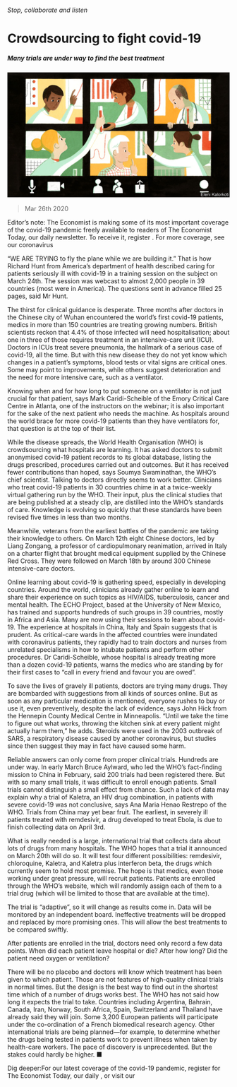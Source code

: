 ###### Stop, collaborate and listen

# Crowdsourcing to fight covid-19 

##### Many trials are under way to find the best treatment 

![image](images/20200328_IRD001_1.jpg) 

> Mar 26th 2020 

Editor’s note: The Economist is making some of its most important coverage of the covid-19 pandemic freely available to readers of The Economist Today, our daily newsletter. To receive it, register . For more coverage, see our coronavirus 

“WE ARE TRYING to fly the plane while we are building it.” That is how Richard Hunt from America’s department of health described caring for patients seriously ill with covid-19 in a training session on the subject on March 24th. The session was webcast to almost 2,000 people in 39 countries (most were in America). The questions sent in advance filled 25 pages, said Mr Hunt.

The thirst for clinical guidance is desperate. Three months after doctors in the Chinese city of Wuhan encountered the world’s first covid-19 patients, medics in more than 150 countries are treating growing numbers. British scientists reckon that 4.4% of those infected will need hospitalisation; about one in three of those requires treatment in an intensive-care unit (ICU). Doctors in ICUs treat severe pneumonia, the hallmark of a serious case of covid-19, all the time. But with this new disease they do not yet know which changes in a patient’s symptoms, blood tests or vital signs are critical ones. Some may point to improvements, while others suggest deterioration and the need for more intensive care, such as a ventilator.


Knowing when and for how long to put someone on a ventilator is not just crucial for that patient, says Mark Caridi-Scheible of the Emory Critical Care Centre in Atlanta, one of the instructors on the webinar; it is also important for the sake of the next patient who needs the machine. As hospitals around the world brace for more covid-19 patients than they have ventilators for, that question is at the top of their list.

While the disease spreads, the World Health Organisation (WHO) is crowdsourcing what hospitals are learning. It has asked doctors to submit anonymised covid-19 patient records to its global database, listing the drugs prescribed, procedures carried out and outcomes. But it has received fewer contributions than hoped, says Soumya Swaminathan, the WHO’s chief scientist. Talking to doctors directly seems to work better. Clinicians who treat covid-19 patients in 30 countries chime in at a twice-weekly virtual gathering run by the WHO. Their input, plus the clinical studies that are being published at a steady clip, are distilled into the WHO’s standards of care. Knowledge is evolving so quickly that these standards have been revised five times in less than two months.

Meanwhile, veterans from the earliest battles of the pandemic are taking their knowledge to others. On March 12th eight Chinese doctors, led by Liang Zongang, a professor of cardiopulmonary reanimation, arrived in Italy on a charter flight that brought medical equipment supplied by the Chinese Red Cross. They were followed on March 18th by around 300 Chinese intensive-care doctors.

Online learning about covid-19 is gathering speed, especially in developing countries. Around the world, clinicians already gather online to learn and share their experience on such topics as HIV/AIDS, tuberculosis, cancer and mental health. The ECHO Project, based at the University of New Mexico, has trained and supports hundreds of such groups in 39 countries, mostly in Africa and Asia. Many are now using their sessions to learn about covid-19. The experience at hospitals in China, Italy and Spain suggests that is prudent. As critical-care wards in the affected countries were inundated with coronavirus patients, they rapidly had to train doctors and nurses from unrelated specialisms in how to intubate patients and perform other procedures. Dr Caridi-Scheible, whose hospital is already treating more than a dozen covid-19 patients, warns the medics who are standing by for their first cases to “call in every friend and favour you are owed”.

To save the lives of gravely ill patients, doctors are trying many drugs. They are bombarded with suggestions from all kinds of sources online. But as soon as any particular medication is mentioned, everyone rushes to buy or use it, even preventively, despite the lack of evidence, says John Hick from the Hennepin County Medical Centre in Minneapolis. “Until we take the time to figure out what works, throwing the kitchen sink at every patient might actually harm them,” he adds. Steroids were used in the 2003 outbreak of SARS, a respiratory disease caused by another coronavirus, but studies since then suggest they may in fact have caused some harm.

Reliable answers can only come from proper clinical trials. Hundreds are under way. In early March Bruce Aylward, who led the WHO’s fact-finding mission to China in February, said 200 trials had been registered there. But with so many small trials, it was difficult to enroll enough patients. Small trials cannot distinguish a small effect from chance. Such a lack of data may explain why a trial of Kaletra, an HIV drug combination, in patients with severe covid-19 was not conclusive, says Ana Maria Henao Restrepo of the WHO. Trials from China may yet bear fruit. The earliest, in severely ill patients treated with remdesivir, a drug developed to treat Ebola, is due to finish collecting data on April 3rd.

What is really needed is a large, international trial that collects data about lots of drugs from many hospitals. The WHO hopes that a trial it announced on March 20th will do so. It will test four different possibilities: remdesivir, chloroquine, Kaletra, and Kaletra plus interferon beta, the drugs which currently seem to hold most promise. The hope is that medics, even those working under great pressure, will recruit patients. Patients are enrolled through the WHO’s website, which will randomly assign each of them to a trial drug (which will be limited to those that are available at the time).

The trial is “adaptive”, so it will change as results come in. Data will be monitored by an independent board. Ineffective treatments will be dropped and replaced by more promising ones. This will allow the best treatments to be compared swiftly.

After patients are enrolled in the trial, doctors need only record a few data points. When did each patient leave hospital or die? After how long? Did the patient need oxygen or ventilation?

There will be no placebo and doctors will know which treatment has been given to which patient. Those are not features of high-quality clinical trials in normal times. But the design is the best way to find out in the shortest time which of a number of drugs works best. The WHO has not said how long it expects the trial to take. Countries including Argentina, Bahrain, Canada, Iran, Norway, South Africa, Spain, Switzerland and Thailand have already said they will join. Some 3,200 European patients will participate under the co-ordination of a French biomedical research agency. Other international trials are being planned—for example, to determine whether the drugs being tested in patients work to prevent illness when taken by health-care workers. The pace of discovery is unprecedented. But the stakes could hardly be higher. ■

Dig deeper:For our latest coverage of the covid-19 pandemic, register for The Economist Today, our daily , or visit our 

